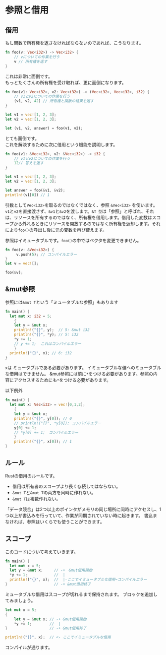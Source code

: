 # 参照と借用
## 借用
もし関数で所有権を返さなければならないのであれば、こうなります。
```Rust
fn foo(v: Vec<i32>) -> Vec<i32> {
    // vについての作業を行う
    v // 所有権を返す
}
```
これは非常に面倒です。  
もっとたくさんの所有権を受け取れば、更に面倒になります。
```Rust
fn foo(v1: Vec<i32>, v2: Vec<i32>) -> (Vec<i32>, Vec<i32>, i32) {
    // v1とv2についての作業を行う
    (v1, v2, 42) // 所有権と関数の結果を返す
}

let v1 = vec![1, 2, 3];
let v2 = vec![1, 2, 3];

let (v1, v2, answer) = foo(v1, v2);
```

とても面倒です。  
これを解決するために次に借用という機能を説明します。
```Rust
fn foo(v1: &Vec<i32>, v2: &Vec<i32>) -> i32 {
    // v1とv2についての作業を行う
    12// 答えを返す
}

let v1 = vec![1, 2, 3];
let v2 = vec![1, 2, 3];

let answer = foo(&v1, &v2);
println!(v1[0]) // 1
```
引数として`Vec<i32>`を取るのではなくではなく、参照 `&Vec<i32>` を使います。`v1`と`v2`を直接渡さず、`&v1`と`&v2`を渡します。`&T 型`は「参照」と呼ばれ、それは、リソースを所有するのではなく、所有権を借用します。借用した変数はスコープから外れるときにリソースを開放するのではなく所有権を返却します。それにより`foo()`の呼出し後に元の変数を再び使えます。

参照はイミュータブルです。`foo()`の中ではベクタを変更できません。

```Rust
fn foo(v: &Vec<i32>) {
     v.push(5); // コンパイルエラー
}
let v = vec![];

foo(&v);
```

## &mut参照

参照には`&mut T`という「ミュータブルな参照」もあります
```Rust
fn main() {
  let mut x: i32 = 5;
	{
    let y = &mut x;
    println!("{}", y);  // 5: &mut i32
    println!("{}", *y); // 5: i32
    *y += 1;
    // y += 1;  これはコンパイルエラー
	}
  println!("{}", x); // 6: i32
}
```
`x`は ミュータブルである必要があります。 イミュータブルな値へのミュータブルな借用はできません。
&mut参照には前に`*`をつける必要があります。参照の内容にアクセスするためにも`*`をつける必要があります。

以下例外
```Rust
fn main() {
  let mut x: Vec<i32> = vec![0,1,2];
	{
    let y = &mut x;
    println!("{}", y[0]); // 0
    // println!("{}", *y[0]); コンパイルエラー
    y[0] += 1;
    // *y[0] += 1;　コンパイルエラー
	}
	println!("{}", x[0]); // 1
}
```
## ルール
Rustの借用のルールです。
+ 借用は所有者のスコープより長く存続してはならない。
+ `&mut T`と`&mut T`の両方を同時に作れない。
+ `&mut T`は複数作れない。

「データ競合」は2つ以上のポインタがメモリの同じ場所に同時にアクセスし、1つ以上が書込みを行っていて、作業が同期されていない時に起きます。
書込まなければ、参照はいくらでも使うことができます。

## スコープ
このコードについて考えていきます。
```Rust
fn main() {
  let mut x = 5;
  let y = &mut x;     // -+　&mut借用開始
  *y += 1;            //  |
  println!("{}", x);  //  |-ここでイミュータブルな借用→コンパイルエラー
}                     // -+ &mut借用終了
```
ミュータブルな借用はスコープが切れるまで保持されます。
ブロックを追加してみましょう。

```Rust
let mut x = 5;
{
    let y = &mut x; // -+ &mut借用開始
    *y += 1;        //  |
}                   // -+ &mut借用終了

println!("{}", x);  // <- ここでイミュータブルな借用
```
コンパイルが通ります。
